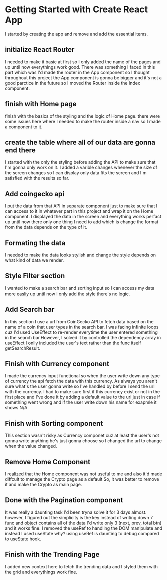 # Getting Started with Create React App

I started by creating the app and remove and add the essential items.

## initialize React Router

I needed to make it basic at first so I only added the name of the pages and up until now everythings work good.
There was something I faced in this part which was I'd made the router in the App component so I thought throughout this project the App component is gonna be bigger and it's not a good parctice in the future so I moved the Router inside the Index component.

## finish with Home page

finish with the basics of the styling and the logic of Home page.
there were some issues here where I needed to make the router inside a nav so I made a component to it.

## create the table where all of our data are gonna end there

I started with the only the styling before adding the API to make sure that I'm gonna only work on it.
I added a varible changes whenever the size of the screen changes so I can display only data fits the screen and I'm satisfied with the results so far.

## Add coingecko api

I put the data from that API in separate component just to make sure that I can access to it in whatever part in this project and wrap it on the Home component.
I displayed the data in the screen and everything works perfact up until now there only one thing I need to add which is change the format from the data depends on the type of it.

## Formating the data 

I needed to make the data looks stylish and change the style depends on what kind of data we render.

## Style Filter section

I wanted to make a search bar and sorting input so I can access my data more easliy up until now I only add the style there's no logic.

## Add Search bar

In this section I use a url from CoinGecko API to fetch data based on the name of a coin that user types in the search bar.
I was facing infinite loops cuz I'd used UseEffect to re-render everytime the user entered something in the search bar.However, I solved it by controlled the dependency array in useEffect I onlly included the user's text rather than the func itself getSearchResult.

## Finish with Currency component

I made the currency input functional so when the user write down any type of currency the api fetch the data with this currency.
As always you aren't sure what's the user gonna write so I've handled by before I send the url with the currency. I had to make sure first if this currency exist or not in the first place and I've done it by adding a default value to the url just in case if something went wrong and if the user write down his name for exapmle it shows N/A.

## Finish with Sorting component

This section wasn't risky as Currency componet cuz at least the user's not gonna write anything he's just gonna choose so I changed the url to change when the value changed.

## Remove Home Component

I realized that the Home component was not useful to me and also it'd made diffcult to manage the Crypto page as a default So, it was better to remove it and make the Crypto as main page.

## Done with the Pagination component

It was really a daunting task I'd been tryna solve it for 3 days almost. however, I figured out the simplicity is the key instead of writing down 7 func and object contains all of the data I'd write only 3 (next, prev, total btn) and it works fine.
I removed the useRef to handling the DOM manipulate and instead I used useState why? using useRef is daunting to debug compared to useState hook.


## Finish with the Trending Page

I added new context here to fetch the trending data and I styled them with the grid and everythings work fine.